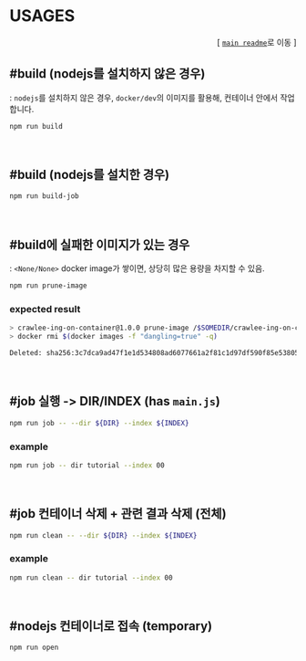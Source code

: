 # USAGES

<div align="right">

[ [`main readme`](/README.md)로 이동 ]

</div>

## #build (nodejs를 설치하지 않은 경우)

: `nodejs`를 설치하지 않은 경우, `docker/dev`의 이미지를 활용해, 컨테이너 안에서 작업합니다.

```sh
npm run build
```

<br>

## #build (nodejs를 설치한 경우)

```sh
npm run build-job
```

<br>

## #build에 실패한 이미지가 있는 경우

: `<None/None>` docker image가 쌓이면, 상당히 많은 용량을 차지할 수 있음.

```sh
npm run prune-image
```

### expected result

```sh
> crawlee-ing-on-container@1.0.0 prune-image /$SOMEDIR/crawlee-ing-on-container
> docker rmi $(docker images -f "dangling=true" -q)

Deleted: sha256:3c7dca9ad47f1e1d534808ad6077661a2f81c1d97df590f85e53805405ade000
```

<br>

## #job 실행 -> DIR/INDEX (has `main.js`)

```sh
npm run job -- --dir ${DIR} --index ${INDEX}
```

### example

```sh
npm run job -- dir tutorial --index 00
```

<br>

## #job 컨테이너 삭제 + 관련 결과 삭제 (전체)

```sh
npm run clean -- --dir ${DIR} --index ${INDEX}
```

### example

```sh
npm run clean -- dir tutorial --index 00
```

<br>

## #nodejs 컨테이너로 접속 (temporary)

```sh
npm run open
```

<br>